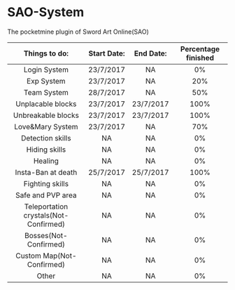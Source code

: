 # SAO-System
The pocketmine plugin of Sword Art Online(SAO)

|Things to do: | Start Date: | End Date: | Percentage finished |
| :---: | :---: | :---: | :---:|
|Login System | 23/7/2017 | NA | 0% |
|Exp System | 23/7/2017 | NA | 20% |
|Team System | 28/7/2017 | NA | 50% |
|Unplacable blocks | 23/7/2017 | 23/7/2017 | 100% |
|Unbreakable blocks | 23/7/2017 | 23/7/2017 | 100% |
|Love&Mary System | 23/7/2017 | NA | 70% |
|Detection skills |NA | NA | 0% |
|Hiding skills | NA | NA | 0% |
|Healing | NA | NA | 0% |
|Insta-Ban at death | 25/7/2017 | 25/7/2017 | 100% |
|Fighting skills | NA | NA | 0% |
|Safe and PVP area | NA | NA | 0% |
|Teleportation crystals(Not-Confirmed) | NA | NA | 0% |
|Bosses(Not-Confirmed) | NA | NA | 0% |
|Custom Map(Not-Confirmed) | NA | NA | 0% |
|Other | NA | NA | 0% |
